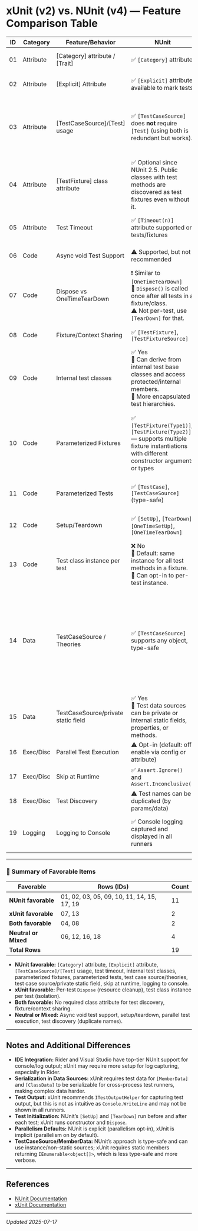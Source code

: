 # xUnit (v2) vs. NUnit (v4) — Feature Comparison Table

| ID  | Category    | Feature/Behavior                       | NUnit                                                                                                      | xUnit                                                                                                  | Notes                                                                                                                                                                                   |
|-----|-------------|----------------------------------------|------------------------------------------------------------------------------------------------------------|--------------------------------------------------------------------------------------------------------|-----------------------------------------------------------------------------------------------------------------------------------------------------------------------------------------|
| 01  | Attribute   | [Category] attribute / [Trait]         | ✅ `[Category]` attribute                                                                                   | ⚠️ `[Trait]` attribute or method                                                                       | NUnit has first-class category support, xUnit uses trait key/value pairs.                                                                        |
| 02  | Attribute   | [Explicit] Attribute                   | ✅ `[Explicit]` attribute available to mark tests                                                           | ❌ No `[Explicit]` (use `[Fact(Skip = "...")]` for static skip)                                        | NUnit lets you mark tests to run only when explicitly invoked.                                                                                   |
| 03  | Attribute   | [TestCaseSource]/[Test] usage          | ✅ `[TestCaseSource]` does **not** require `[Test]` (using both is redundant but works).                    | ❌ `[InlineData]` and `[MemberData]` **must** be used with `[Theory]` (not `[Fact]`).                   | **NUnit is preferable:** you don't have to care if a test uses test data or not; just add `[TestCaseSource]`. In xUnit, you must switch between `[Fact]` and `[Theory]` depending on test data. |
| 04  | Attribute   | [TestFixture] class attribute          | ✅ Optional since NUnit 2.5. Public classes with test methods are discovered as test fixtures even without it. | ✅ Not used or required. Any public class with `[Fact]` or `[Theory]` is a test class.                  | Both frameworks do not require a class attribute for test discovery, making setup easier.                                                        |
| 05  | Attribute   | Test Timeout                           | ✅ `[Timeout(n)]` attribute supported on tests/fixtures                                                     | ❌ No built-in per-test timeout attribute                                                              | xUnit requires external means (e.g., cancellation tokens or test runner features).                                                               |
| 06  | Code        | Async void Test Support                | ⚠️ Supported, but not recommended                                                                          | ❌ Not supported (must use `Task` return type for async tests)                                          | xUnit enforces best practice for async tests.                                                                                                    |
| 07  | Code        | Dispose vs OneTimeTearDown             | ❗ Similar to `[OneTimeTearDown]`<br>🔹 `Dispose()` is called once after all tests in a fixture/class.<br>⚠️ Not per-test, use `[TearDown]` for that. | ✅ Per-test precision<br>🔹 `Dispose()` is called after **every single test**.                          | NUnit’s `Dispose()` is equivalent to `[OneTimeTearDown]` (class-level), while xUnit’s `Dispose()` is always per-test (instance-level).            |
| 08  | Code        | Fixture/Context Sharing                | ✅ `[TestFixture]`, `[TestFixtureSource]`                                                                   | ✅ `[Collection]`, class fixtures via interfaces                                                        | xUnit encourages constructor injection for context sharing.                                                                                       |
| 09  | Code        | Internal test classes                  | ✅ Yes<br>🔹 Can derive from internal test base classes and access protected/internal members.<br>🔸 More encapsulated test hierarchies. | ❌ No<br>🔹 Test classes must be public.<br>🔸 Forces exposure of internal APIs or rework for testability. | NUnit can test internal classes and derive from internal/protected base classes that use internal production types. xUnit requires all test classes to be public. |
| 10  | Code        | Parameterized Fixtures                 | ✅ `[TestFixture(Type1)]`, `[TestFixture(Type2)]` — supports multiple fixture instantiations with different constructor arguments or types | ❌ No direct support; requires workarounds (e.g., custom test base classes or generics with member data) | NUnit allows you to declare multiple `[TestFixture]` attributes with different arguments (including types), enabling the same tests to run with different fixtures/configurations. xUnit does not natively support this pattern. |
| 11  | Code        | Parameterized Tests                    | ✅ `[TestCase]`, `[TestCaseSource]` (type-safe)                                                             | ⚠️ `[Theory]`, `[MemberData]`, `[ClassData]`, `[InlineData]`                                           | xUnit's approach is more flexible but less type-safe and more verbose for complex cases.                                                         |
| 12  | Code        | Setup/Teardown                         | ✅ `[SetUp]`, `[TearDown]`, `[OneTimeSetUp]`, `[OneTimeTearDown]`                                           | ⚠️ Use constructor for setup, `IDisposable.Dispose` for teardown                                       | No attributes for setup/teardown in xUnit; use class/instance lifecycle.                                                                         |
| 13  | Code        | Test class instance per test           | ❌ No<br>🔹 Default: same instance for all test methods in a fixture.<br>🔸 Can opt-in to per-test instance. | ✅ Yes<br>🔹 Always new instance per test.<br>🔸 Ensures no state sharing between tests.                  | xUnit’s approach guarantees each test starts with a fresh instance, making tests safer by default.                                               |
| 14  | Data        | TestCaseSource / Theories              | ✅ `[TestCaseSource]` supports any object, type-safe                                                        | ⚠️ `[MemberData]` requires `IEnumerable<object[]>`, less type-safe, static & serializable for cross-domain | NUnit is simpler and type-safe for complex test data, xUnit is more verbose/complex.<br>**Troubleshooting:** If an exception occurs during xUnit test case serialization/deserialization (e.g. `[MemberData]`, `[ClassData]`), the call stack does not indicate which test class it is related to, making such errors hard to trace and debug. |
| 15  | Data        | TestCaseSource/private static field    | ✅ Yes<br>🔹 Test data sources can be private or internal static fields, properties, or methods.            | ❌ No<br>🔹 `[MemberData]`/`[ClassData]` sources must be public static members.                          | NUnit allows private/internal static fields for `[TestCaseSource]`, supporting encapsulation of test data. xUnit requires public static members. |
| 16  | Exec/Disc   | Parallel Test Execution                | ⚠️ Opt-in (default: off, enable via config or attribute)                                                    | ⚠️ Opt-out (default: on, can disable via config or attribute)                                          | Both support fine-grained parallelism, but default behaviors differ.                                                                             |
| 17  | Exec/Disc   | Skip at Runtime                        | ✅ `Assert.Ignore()` and `Assert.Inconclusive()`                                                            | ❌ No runtime skip; only static skip via `[Fact(Skip = "...")]`                                         | NUnit supports dynamic skip; xUnit requires custom extension or fails the test.                                                                  |
| 18  | Exec/Disc   | Test Discovery                         | ⚠️ Test names can be duplicated (by params/data)                                                            | ❌ Test method names must be unique per class                                                          | xUnit may hang or misbehave with duplicate test method names.                                                                                    |
| 19  | Logging     | Logging to Console                     | ✅ Console logging captured and displayed in all runners                                                    | ❌ `Console.WriteLine` output not reliably captured, esp. in Rider                                      | xUnit recommends using `ITestOutputHelper`, which is more complex, and Rider may not show console output.                                        |

---

### 🔎 Summary of Favorable Items

| Favorable                    | Rows (IDs)                                | Count |
|-----------------------------|--------------------------------------------|-------|
| **NUnit favorable**         | 01, 02, 03, 05, 09, 10, 11, 14, 15, 17, 19 | 11    |
| **xUnit favorable**         | 07, 13                                     | 2     |
| **Both favorable**          | 04, 08                                     | 2     |
| **Neutral or Mixed**        | 06, 12, 16, 18                             | 4     |
| **Total Rows**              |                                            | 19    |

- **NUnit favorable:** `[Category]` attribute, `[Explicit]` attribute, `[TestCaseSource]/[Test]` usage, test timeout, internal test classes, parameterized fixtures, parameterized tests, test case source/theories, test case source/private static field, skip at runtime, logging to console.
- **xUnit favorable:** Per-test `Dispose` (resource cleanup), test class instance per test (isolation).
- **Both favorable:** No required class attribute for test discovery, fixture/context sharing.
- **Neutral or Mixed:** Async void test support, setup/teardown, parallel test execution, test discovery (duplicate names).

---

## Notes and Additional Differences

- **IDE Integration:** Rider and Visual Studio have top-tier NUnit support for console/log output; xUnit may require more setup for log capturing, especially in Rider.
- **Serialization in Data Sources:** xUnit requires test data for `[MemberData]` and `[ClassData]` to be serializable for cross-process test runners, making complex data harder.
- **Test Output:** xUnit recommends `ITestOutputHelper` for capturing test output, but this is not as intuitive as `Console.WriteLine` and may not be shown in all runners.
- **Test Initialization:** NUnit’s `[SetUp]` and `[TearDown]` run before and after each test; xUnit runs constructor and `Dispose`.
- **Parallelism Defaults:** NUnit is explicit (parallelism opt-in), xUnit is implicit (parallelism on by default).
- **TestCaseSource/MemberData:** NUnit’s approach is type-safe and can use instance/non-static sources; xUnit requires static members returning `IEnumerable<object[]>`, which is less type-safe and more verbose.

---

## References

- [NUnit Documentation](https://docs.nunit.org/)
- [xUnit Documentation](https://xunit.net/docs/getting-started/netfx/visual-studio)

---

_Updated 2025-07-17_
